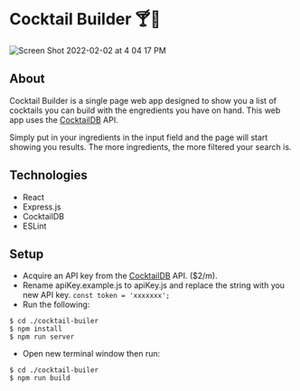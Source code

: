 # Cocktail Builder 🍸🍹

![Screen Shot 2022-02-02 at 4 04 17 PM](https://user-images.githubusercontent.com/83252804/152252511-225f13a4-de3d-4d43-8dcb-6ca5b263cd0c.png)

## About

Cocktail Builder is a single page web app designed to show you a list of cocktails you can build with the engredients you have on hand.
This web app uses the [CocktailDB](https://www.thecocktaildb.com/) API.

Simply put in your ingredients in the input field and the page will start showing you results. The more ingredients, the more filtered your search is. 

## Technologies
  - React
  - Express.js
  - CocktailDB
  - ESLint

## Setup
  - Acquire an API key from the [CocktailDB](https://www.thecocktaildb.com/) API. ($2/m). 
  - Rename apiKey.example.js to apiKey.js and replace the string with you new API key. `const token = 'xxxxxxx';`
  - Run the following: 
  ``` 
  $ cd ./cocktail-builer
  $ npm install
  $ npm run server
  ```
  - Open new terminal window then run: 
  ```
  $ cd ./cocktail-builer 
  $ npm run build
  ```
